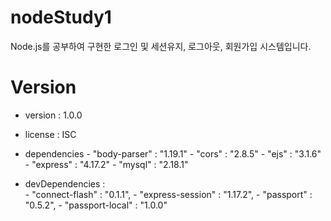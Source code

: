 # nodeStudy1
Node.js를 공부하여 구현한 로그인 및 세션유지, 로그아웃, 회원가입 시스템입니다.


# Version
- version : 1.0.0
- license : ISC
- dependencies
        - "body-parser" : "1.19.1"
        - "cors" : "2.8.5"
        - "ejs" : "3.1.6"
        - "express" : "4.17.2"
        - "mysql" : "2.18.1"
                    
- devDependencies :  
        - "connect-flash" : "0.1.1",
        - "express-session" : "1.17.2",
        - "passport" : "0.5.2",
        - "passport-local" : "1.0.0"

